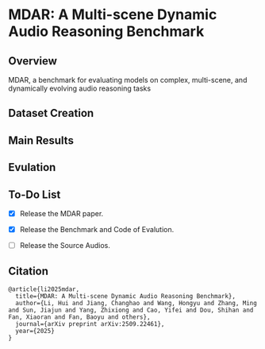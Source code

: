 # MDAR: A Multi-scene Dynamic Audio Reasoning Benchmark
## Overview
MDAR, a benchmark for evaluating models on complex, multi-scene, and dynamically evolving audio reasoning tasks
## Dataset Creation

## Main Results

## Evulation

## To-Do List
- [x] Release the MDAR paper.
- [x] Release the Benchmark and Code of Evalution.
- [ ] Release the Source Audios.


## Citation

```
@article{li2025mdar,
  title={MDAR: A Multi-scene Dynamic Audio Reasoning Benchmark},
  author={Li, Hui and Jiang, Changhao and Wang, Hongyu and Zhang, Ming and Sun, Jiajun and Yang, Zhixiong and Cao, Yifei and Dou, Shihan and Fan, Xiaoran and Fan, Baoyu and others},
  journal={arXiv preprint arXiv:2509.22461},
  year={2025}
}
```
